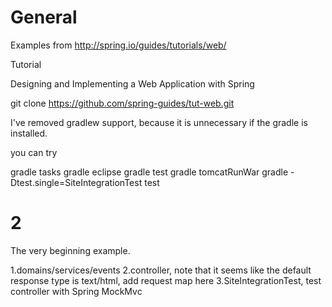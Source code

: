 General
==========

Examples from http://spring.io/guides/tutorials/web/

Tutorial

Designing and Implementing a Web Application with Spring

git clone https://github.com/spring-guides/tut-web.git

I've removed gradlew support, because it is unnecessary if the gradle is installed.

you can try

gradle tasks
gradle eclipse
gradle test
gradle tomcatRunWar
gradle -Dtest.single=SiteIntegrationTest test

2
==========

The very beginning example.

1.domains/services/events
2.controller, note that it seems like the default response type is text/html, add request map here
3.SiteIntegrationTest, test controller with Spring MockMvc
